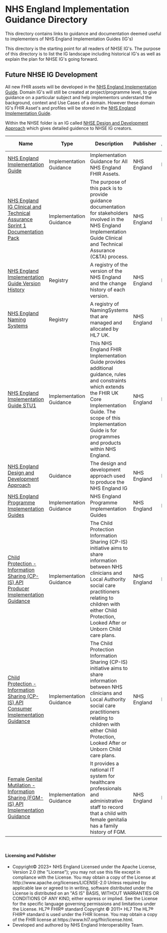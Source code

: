 # NHS England Implementation Guidance Directory

This directory contains links to guidance and documentation deemed useful to implementers of NHS England Implementation Guides (IG's) 

This directory is the starting point for all readers of NHSE IG's. The purpose of this directory is to list the IG landscape including historical IG's as well as explain the plan for NHSE IG's going forward.

## Future NHSE IG Development

All new FHIR assets will be developed in the  [NHS England Implementation Guide](https://simplifier.net/nhs-england-implementation-guide).  Domain IG's will still be created at project/programme level, to give guidance on a particular subject and help implementors understand the background, context and Use Cases of a domain. However these domain IG's FHIR Asset's and profiles will be stored in the [NHS England Implementation Guide](https://simplifier.net/nhs-england-implementation-guide).

Within the NHSE folder is an IG called [NHSE Design and Development Approach](https://simplifier.net/guide/NHSE-Design-and-Development-Approach2/Home?version=current) which gives detailed guidence to NHSE IG creators.

<table class="assets" title="NHS England Future IG list">
<thead>
<tr>
<th class="width20">Name</th>
<th class="width20">Type</th>
<th class="width40">Description</th>
<th class="width10">Publisher</th>
<th class="width10">FHIR Version</th>
</tr>
</thead>
<tbody>
<tr>
<td><a href="https://simplifier.net/nhs-england-implementation-guide">NHS England Implementation Guide</td>
<td>Implementation Guidance</td>
<td>Implementation Guidance for All NHS England FHIR Assets.</td>
<td>NHS England</td>
<td>R4</td>
</tr>	

<tr>
<td><a href="https://simplifier.net/guide/nhs-england-ig-clinical-and-technical-assurance-doc-pack?version=current">NHS England IG Clinical and Technical Assurance Sprint 1 Documentation Pack</td>
<td>Implementation Guidance</td>
<td>The purpose of this pack is to provide guidance documentation for stakeholders involved in the NHS England Implementation Guide Clinical and Technical Assurance (C&TA) process.</td>
<td>NHS England</td>
<td>R4</td>
</tr>	

<tr>
<td><a href="https://simplifier.net/guide/nhs-england-implementation-guide-version-history?version=current">NHS England Implementation Guide Version History</td>
<td>Registry</td>
<td>A registry of the version of the NHS England and the change history of each version.</td>
<td>NHS England</td>
<td>R4</td>
</tr>

<tr>
<td><a href="https://simplifier.net/guide/nhs-england-naming-systems?version=current">NHS England Naming Systems</td>
<td>Registry</td>
<td>A registry of NamingSystems that are managed and allocated by HL7 UK.</td>
<td>NHS England</td>
<td>R4</td>
</tr>

<tr>
<td><a href="https://simplifier.net/guide/nhs-england-implementation-guide-stu1?version=current">NHS England Implementation Guide STU1</td>
<td>Implementation Guidance</td>
<td>This NHS England FHIR Implementation Guide provides additional guidance, rules and constraints which extends the FHIR UK Core Implementation Guide.
The scope of this Implementation Guide is for programmes and products within NHS England.</td>
<td>NHS England</td>
<td>R4</td>
</tr>

<tr>
<td><a href="https://simplifier.net/guide/nhs-england-design-and-development-approach?version=current">NHS England Design and Development Approach</td>
<td>Guidance</td>
<td>The design and development approach used to produce the NHS England IG</td>
<td>NHS England</td>
<td>R4</td>
</tr>


<tr>
<td><a href="https://simplifier.net/nhs-england-programme-implementation-guides">NHS England Programme Implementation Guides</td>
<td>Implementation Guidance</td>
<td>NHS England Programme Implementation Guides</td>
<td>NHS England</td>
<td>R4</td>
</tr>

<tr>
<td><a href="https://simplifier.net/guide/child-protection---information-sharing--cp-is--api-producer-impl?version=current">Child Protection - Information Sharing (CP-IS) API Producer Implementation Guidance</td>
<td>Implementation Guidance</td>
<td>The Child Protection Information Sharing (CP-IS) initiative aims to share information between NHS clinicians and Local Authority social care practitioners relating to children with either Child Protection, Looked After or Unborn Child care plans.</td>
<td>NHS England</td>
<td>R4</td>
</tr>

<tr>
<td><a href="https://simplifier.net/guide/child-protection---information-sharing--cp-is--api-consumer-impl?version=current">Child Protection - Information Sharing (CP-IS) API Consumer Implementation Guidance</td>
<td>Implementation Guidance</td>
<td>The Child Protection Information Sharing (CP-IS) initiative aims to share information between NHS clinicians and Local Authority social care practitioners relating to children with either Child Protection, Looked After or Unborn Child care plans.</td>
<td>NHS England</td>
<td>R4</td>
</tr>

<tr>
<td><a href="https://simplifier.net/guide/female-genital-mutilation-implementation-guide2?version=current">Female Genital Mutilation - Information Sharing (FGM-IS) API Implementation Guidance</td>
<td>Implementation Guidance</td>
<td>It provides a national IT system for healthcare professionals and administrative staff to record that a child with female genitalia has a family history of FGM.</td>
<td>NHS England</td>
<td>R4</td>
</tr>

</tbody>
</table>
<br>

<div markdown="span" class="alert alert-warning" role="alert"><h4 id="Licence"><i class="fas fa-gavel"></i> Licensing and Publisher</h4>
<ul>
<li>
Copyright© 2023+ NHS England Licensed under the Apache License, Version 2.0 (the &quot;License&quot;); you may not use this file except in compliance with the License. You may obtain a copy of the License at http://www.apache.org/licenses/LICENSE-2.0 Unless required by applicable law or agreed to in writing, software distributed under the License is distributed on an &quot;AS IS&quot; BASIS, WITHOUT WARRANTIES OR CONDITIONS OF ANY KIND, either express or implied. See the License for the specific language governing permissions and limitations under the License. HL7&#174; FHIR&#174; standard Copyright &#169; 2011+ HL7 The HL7&#174; FHIR&#174; standard is used under the FHIR license. You may obtain a copy of the FHIR license at https://www.hl7.org/fhir/license.html.
<li>
Developed and authored by NHS England Interoperability Team.
</ul>
</div>